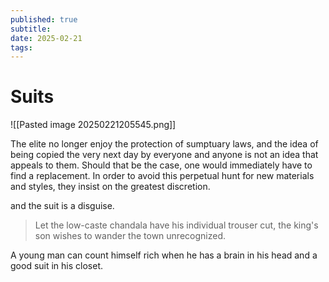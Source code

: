 ```yaml
---
published: true
subtitle: 
date: 2025-02-21
tags: 
---
```


# Suits



![[Pasted image 20250221205545.png]]

The elite no longer enjoy the protection of sumptuary laws, and the idea of being copied the very next day by everyone and anyone is not an idea that appeals to them. Should that be the case, one would immediately have to find a replacement. In order to avoid this perpetual hunt for new materials and styles, they insist on the greatest discretion.

and the suit is a disguise.

> Let the low-caste chandala have his individual trouser cut, the king's son wishes to wander the town unrecognized.

A young man can count himself rich when he has a brain in his head and a good suit in his closet.

